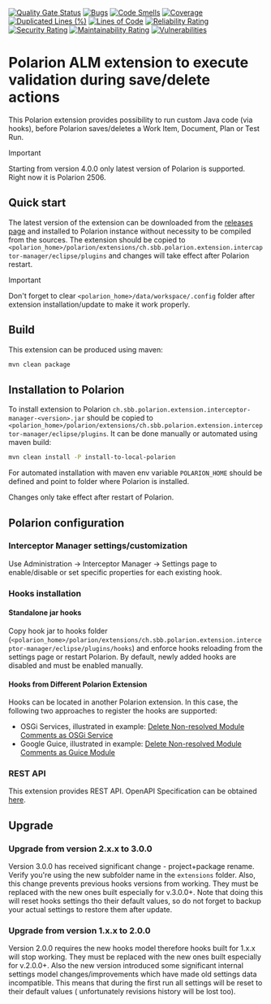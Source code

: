 [![Quality Gate Status](https://sonarcloud.io/api/project_badges/measure?project=SchweizerischeBundesbahnen_ch.sbb.polarion.extension.interceptor-manager&metric=alert_status)](https://sonarcloud.io/summary/new_code?id=SchweizerischeBundesbahnen_ch.sbb.polarion.extension.interceptor-manager)
[![Bugs](https://sonarcloud.io/api/project_badges/measure?project=SchweizerischeBundesbahnen_ch.sbb.polarion.extension.interceptor-manager&metric=bugs)](https://sonarcloud.io/summary/new_code?id=SchweizerischeBundesbahnen_ch.sbb.polarion.extension.interceptor-manager)
[![Code Smells](https://sonarcloud.io/api/project_badges/measure?project=SchweizerischeBundesbahnen_ch.sbb.polarion.extension.interceptor-manager&metric=code_smells)](https://sonarcloud.io/summary/new_code?id=SchweizerischeBundesbahnen_ch.sbb.polarion.extension.interceptor-manager)
[![Coverage](https://sonarcloud.io/api/project_badges/measure?project=SchweizerischeBundesbahnen_ch.sbb.polarion.extension.interceptor-manager&metric=coverage)](https://sonarcloud.io/summary/new_code?id=SchweizerischeBundesbahnen_ch.sbb.polarion.extension.interceptor-manager)
[![Duplicated Lines (%)](https://sonarcloud.io/api/project_badges/measure?project=SchweizerischeBundesbahnen_ch.sbb.polarion.extension.interceptor-manager&metric=duplicated_lines_density)](https://sonarcloud.io/summary/new_code?id=SchweizerischeBundesbahnen_ch.sbb.polarion.extension.interceptor-manager)
[![Lines of Code](https://sonarcloud.io/api/project_badges/measure?project=SchweizerischeBundesbahnen_ch.sbb.polarion.extension.interceptor-manager&metric=ncloc)](https://sonarcloud.io/summary/new_code?id=SchweizerischeBundesbahnen_ch.sbb.polarion.extension.interceptor-manager)
[![Reliability Rating](https://sonarcloud.io/api/project_badges/measure?project=SchweizerischeBundesbahnen_ch.sbb.polarion.extension.interceptor-manager&metric=reliability_rating)](https://sonarcloud.io/summary/new_code?id=SchweizerischeBundesbahnen_ch.sbb.polarion.extension.interceptor-manager)
[![Security Rating](https://sonarcloud.io/api/project_badges/measure?project=SchweizerischeBundesbahnen_ch.sbb.polarion.extension.interceptor-manager&metric=security_rating)](https://sonarcloud.io/summary/new_code?id=SchweizerischeBundesbahnen_ch.sbb.polarion.extension.interceptor-manager)
[![Maintainability Rating](https://sonarcloud.io/api/project_badges/measure?project=SchweizerischeBundesbahnen_ch.sbb.polarion.extension.interceptor-manager&metric=sqale_rating)](https://sonarcloud.io/summary/new_code?id=SchweizerischeBundesbahnen_ch.sbb.polarion.extension.interceptor-manager)
[![Vulnerabilities](https://sonarcloud.io/api/project_badges/measure?project=SchweizerischeBundesbahnen_ch.sbb.polarion.extension.interceptor-manager&metric=vulnerabilities)](https://sonarcloud.io/summary/new_code?id=SchweizerischeBundesbahnen_ch.sbb.polarion.extension.interceptor-manager)

# Polarion ALM extension to execute validation during save/delete actions

This Polarion extension provides possibility to run custom Java code (via hooks), before Polarion saves/deletes a Work Item, Document, Plan or Test Run.

> [!IMPORTANT]
> Starting from version 4.0.0 only latest version of Polarion is supported.
> Right now it is Polarion 2506.

## Quick start

The latest version of the extension can be downloaded from the [releases page](../../releases/latest) and installed to Polarion instance without necessity to be compiled from the sources.
The extension should be copied to `<polarion_home>/polarion/extensions/ch.sbb.polarion.extension.intercaptor-manager/eclipse/plugins` and changes will take effect after Polarion restart.
> [!IMPORTANT]
> Don't forget to clear `<polarion_home>/data/workspace/.config` folder after extension installation/update to make it work properly.

## Build

This extension can be produced using maven:

```bash
mvn clean package
```

## Installation to Polarion

To install extension to Polarion `ch.sbb.polarion.extension.interceptor-manager-<version>.jar`
should be copied to `<polarion_home>/polarion/extensions/ch.sbb.polarion.extension.interceptor-manager/eclipse/plugins`.
It can be done manually or automated using maven build:

```bash
mvn clean install -P install-to-local-polarion
```

For automated installation with maven env variable `POLARION_HOME` should be defined and point to folder where Polarion is installed.

Changes only take effect after restart of Polarion.

## Polarion configuration

### Interceptor Manager settings/customization

Use Administration -> Interceptor Manager -> Settings page to enable/disable or set specific properties for each existing hook.

### Hooks installation

#### Standalone jar hooks

Copy hook jar to hooks folder (`<polarion_home>/polarion/extensions/ch.sbb.polarion.extension.interceptor-manager/eclipse/plugins/hooks`) and enforce hooks reloading from the settings page or restart Polarion.
By default, newly added hooks are disabled and must be enabled manually.

#### Hooks from Different Polarion Extension

Hooks can be located in another Polarion extension. In this case, the following two approaches to register the hooks are supported:

- OSGi Services, illustrated in example: [Delete Non-resolved Module Comments as OSGi Service](https://github.com/SchweizerischeBundesbahnen/ch.sbb.polarion.extension.interceptor-manager.hook-samples/tree/main/hook-samples-osgi)
- Google Guice, illustrated in example: [Delete Non-resolved Module Comments as Guice Module](https://github.com/SchweizerischeBundesbahnen/ch.sbb.polarion.extension.interceptor-manager.hook-samples/tree/main/hook-samples-guice)

### REST API

This extension provides REST API. OpenAPI Specification can be obtained [here](docs/openapi.json).

## Upgrade

### Upgrade from version 2.x.x to 3.0.0

Version 3.0.0 has received significant change - project+package rename. Verify you're using the new subfolder name in the `extensions` folder.
Also, this change prevents previous hooks versions from working. They must be replaced with the new ones built especially for v.3.0.0+. Note that doing this will reset hooks settings tho their default values, so do not forget to backup your
actual settings to restore them after update.

### Upgrade from version 1.x.x to 2.0.0

Version 2.0.0 requires the new hooks model therefore hooks built for 1.x.x will stop working. They must be replaced with the new ones built especially for v.2.0.0+.
Also the new version introduced some significant internal settings model changes/improvements which have made old settings data incompatible. This means that during the first run all settings will be reset to their default values (
unfortunately revisions history will be lost too).
